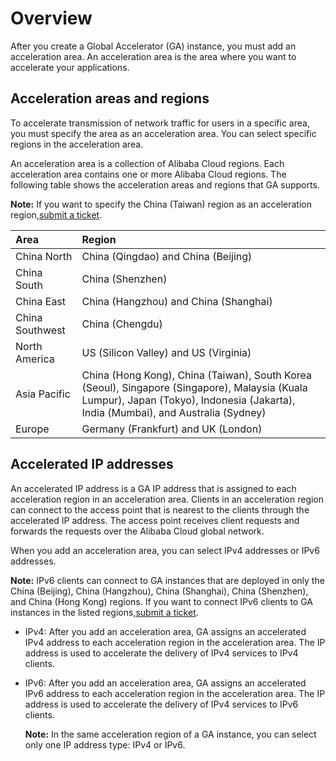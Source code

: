 # Overview

After you create a Global Accelerator \(GA\) instance, you must add an acceleration area. An acceleration area is the area where you want to accelerate your applications.

## Acceleration areas and regions

To accelerate transmission of network traffic for users in a specific area, you must specify the area as an acceleration area. You can select specific regions in the acceleration area.

An acceleration area is a collection of Alibaba Cloud regions. Each acceleration area contains one or more Alibaba Cloud regions. The following table shows the acceleration areas and regions that GA supports.

**Note:** If you want to specify the China \(Taiwan\) region as an acceleration region,[submit a ticket](https://workorder-intl.console.aliyun.com/?spm=5176.11182188.console-base-top.dworkorder.18ae4882n3v6ZW#/ticket/createIndex).

|Area|Region|
|:---|:-----|
|China North|China \(Qingdao\) and China \(Beijing\)|
|China South|China \(Shenzhen\)|
|China East|China \(Hangzhou\) and China \(Shanghai\)|
|China Southwest|China \(Chengdu\)|
|North America|US \(Silicon Valley\) and US \(Virginia\)|
|Asia Pacific|China \(Hong Kong\), China \(Taiwan\), South Korea \(Seoul\), Singapore \(Singapore\), Malaysia \(Kuala Lumpur\), Japan \(Tokyo\), Indonesia \(Jakarta\), India \(Mumbai\), and Australia \(Sydney\)|
|Europe|Germany \(Frankfurt\) and UK \(London\)|

## Accelerated IP addresses

An accelerated IP address is a GA IP address that is assigned to each acceleration region in an acceleration area. Clients in an acceleration region can connect to the access point that is nearest to the clients through the accelerated IP address. The access point receives client requests and forwards the requests over the Alibaba Cloud global network.

When you add an acceleration area, you can select IPv4 addresses or IPv6 addresses.

**Note:** IPv6 clients can connect to GA instances that are deployed in only the China \(Beijing\), China \(Hangzhou\), China \(Shanghai\), China \(Shenzhen\), and China \(Hong Kong\) regions. If you want to connect IPv6 clients to GA instances in the listed regions,[submit a ticket](https://workorder-intl.console.aliyun.com/?spm=5176.11182188.console-base-top.dworkorder.18ae4882n3v6ZW#/ticket/createIndex).

-   IPv4: After you add an acceleration area, GA assigns an accelerated IPv4 address to each acceleration region in the acceleration area. The IP address is used to accelerate the delivery of IPv4 services to IPv4 clients.
-   IPv6: After you add an acceleration area, GA assigns an accelerated IPv6 address to each acceleration region in the acceleration area. The IP address is used to accelerate the delivery of IPv4 services to IPv6 clients.

    **Note:** In the same acceleration region of a GA instance, you can select only one IP address type: IPv4 or IPv6.


